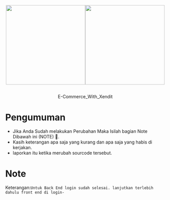 <p align="center"><a href="https://laravel.com" target="_blank"><img src="https://raw.githubusercontent.com/laravel/art/master/logo-lockup/5%20SVG/2%20CMYK/1%20Full%20Color/laravel-logolockup-cmyk-red.svg" width="250"><a href="https://www.xendit.co/id/" target="_blank"><img src="https://www.xendit.co/wp-content/uploads/2020/11/xendit-logo-white.svg" width="250"></a></p>
 

##
##
<p align="center">
    E-Commerce_With_Xendit
</p>

##

# Pengumuman
- Jika Anda Sudah melakukan Perubahan Maka Isilah bagian Note Dibawah ini (NOTE) 🔽.
- Kasih keterangan apa saja yang kurang dan apa saja yang habis di kerjakan.
- laporkan itu ketika merubah sourcode tersebut.

##
##

# Note
Keterangan:```Untuk Back End login sudah selesai. lanjutkan terlebih dahulu front end di login-```

